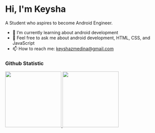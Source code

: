 # Hi, I'm Keysha

A Student who aspires to become Android Engineer. <br>

- 🌱 I’m currently learning about android development
- 💬 Feel free to ask me about android development, HTML, CSS, and JavaScript
- 📫 How to reach me: keyshazmedina@gmail.com

### Github Statistic
<p align="left">
<a href="https://github.com/zask45">
  <img height="180em" src="https://github-readme-stats-eight-theta.vercel.app/api?username=zask45&show_icons=true&theme=algolia&include_all_commits=true&count_private=true"/>
  <img height="180em" src="https://github-readme-stats-eight-theta.vercel.app/api/top-langs/?username=zask45&layout=compact&langs_count=8&theme=algolia"/>
</a>
</p>

<!--
**zask45/zask45** is a ✨ _special_ ✨ repository because its `README.md` (this file) appears on your GitHub profile.

Here are some ideas to get you started:

- 🔭 I’m currently working on ...
- 🌱 I’m currently learning ...
- 👯 I’m looking to collaborate on ...
- 🤔 I’m looking for help with ...
- 💬 Ask me about ...
- 📫 How to reach me: ...
- 😄 Pronouns: ...
- ⚡ Fun fact: ...
-->
